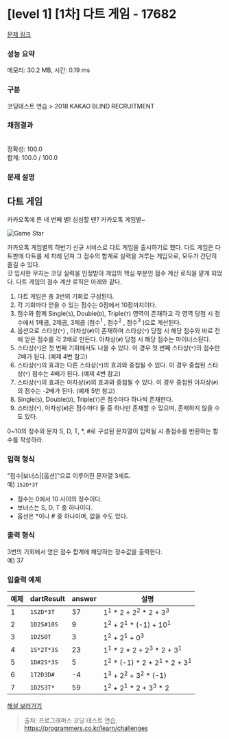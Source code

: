# [level 1] [1차] 다트 게임 - 17682 

[문제 링크](https://school.programmers.co.kr/learn/courses/30/lessons/17682) 

### 성능 요약

메모리: 30.2 MB, 시간: 0.19 ms

### 구분

코딩테스트 연습 > 2018 KAKAO BLIND RECRUITMENT

### 채점결과

<br/>정확성: 100.0<br/>합계: 100.0 / 100.0

### 문제 설명

<h2 style="user-select: auto;">다트 게임</h2>

<p style="user-select: auto;">카카오톡에 뜬 네 번째 별! 심심할 땐? 카카오톡 게임별~</p>

<p style="user-select: auto;"><img src="http://t1.kakaocdn.net/welcome2018/gamestar.png" title="게임별" alt="Game Star" style="user-select: auto;"></p>

<p style="user-select: auto;">카카오톡 게임별의 하반기 신규 서비스로 다트 게임을 출시하기로 했다. 다트 게임은 다트판에 다트를 세 차례 던져 그 점수의 합계로 실력을 겨루는 게임으로, 모두가 간단히 즐길 수 있다.<br style="user-select: auto;">
갓 입사한 무지는 코딩 실력을 인정받아 게임의 핵심 부분인 점수 계산 로직을 맡게 되었다. 다트 게임의 점수 계산 로직은 아래와 같다.</p>

<ol style="user-select: auto;">
<li style="user-select: auto;">다트 게임은 총 3번의 기회로 구성된다.</li>
<li style="user-select: auto;">각 기회마다 얻을 수 있는 점수는 0점에서 10점까지이다.</li>
<li style="user-select: auto;">점수와 함께 Single(<code style="user-select: auto;">S</code>), Double(<code style="user-select: auto;">D</code>), Triple(<code style="user-select: auto;">T</code>) 영역이 존재하고 각 영역 당첨 시 점수에서 1제곱, 2제곱, 3제곱 (점수<sup style="user-select: auto;">1</sup> , 점수<sup style="user-select: auto;">2</sup> , 점수<sup style="user-select: auto;">3</sup> )으로 계산된다.</li>
<li style="user-select: auto;">옵션으로 스타상(<code style="user-select: auto;">*</code>) , 아차상(<code style="user-select: auto;">#</code>)이 존재하며 스타상(<code style="user-select: auto;">*</code>) 당첨 시 해당 점수와 바로 전에 얻은 점수를 각 2배로 만든다. 아차상(<code style="user-select: auto;">#</code>) 당첨 시 해당 점수는 마이너스된다.</li>
<li style="user-select: auto;">스타상(<code style="user-select: auto;">*</code>)은 첫 번째 기회에서도 나올 수 있다. 이 경우 첫 번째 스타상(<code style="user-select: auto;">*</code>)의 점수만 2배가 된다. (예제 4번 참고)</li>
<li style="user-select: auto;">스타상(<code style="user-select: auto;">*</code>)의 효과는 다른 스타상(<code style="user-select: auto;">*</code>)의 효과와 중첩될 수 있다. 이 경우 중첩된 스타상(<code style="user-select: auto;">*</code>) 점수는 4배가 된다. (예제 4번 참고)</li>
<li style="user-select: auto;">스타상(<code style="user-select: auto;">*</code>)의 효과는 아차상(<code style="user-select: auto;">#</code>)의 효과와 중첩될 수 있다. 이 경우 중첩된 아차상(<code style="user-select: auto;">#</code>)의 점수는 -2배가 된다. (예제 5번 참고)</li>
<li style="user-select: auto;">Single(<code style="user-select: auto;">S</code>), Double(<code style="user-select: auto;">D</code>), Triple(<code style="user-select: auto;">T</code>)은 점수마다 하나씩 존재한다.</li>
<li style="user-select: auto;">스타상(<code style="user-select: auto;">*</code>), 아차상(<code style="user-select: auto;">#</code>)은 점수마다 둘 중 하나만 존재할 수 있으며, 존재하지 않을 수도 있다. </li>
</ol>

<p style="user-select: auto;">0~10의 정수와 문자 S, D, T, *, #로 구성된 문자열이 입력될 시 총점수를 반환하는 함수를 작성하라.</p>

<h3 style="user-select: auto;">입력 형식</h3>

<p style="user-select: auto;">"점수|보너스|[옵션]"으로 이루어진 문자열 3세트.<br style="user-select: auto;">
예)  <code style="user-select: auto;">1S2D*3T</code></p>

<ul style="user-select: auto;">
<li style="user-select: auto;">점수는 0에서 10 사이의 정수이다.</li>
<li style="user-select: auto;">보너스는 S, D, T 중 하나이다.</li>
<li style="user-select: auto;">옵선은 *이나 # 중 하나이며, 없을 수도 있다.</li>
</ul>

<h3 style="user-select: auto;">출력 형식</h3>

<p style="user-select: auto;">3번의 기회에서 얻은 점수 합계에 해당하는 정수값을 출력한다.<br style="user-select: auto;">
예) 37</p>

<h3 style="user-select: auto;">입출력 예제</h3>
<table class="table" style="user-select: auto;">
        <thead style="user-select: auto;"><tr style="user-select: auto;">
<th style="user-select: auto;">예제</th>
<th style="user-select: auto;">dartResult</th>
<th style="user-select: auto;">answer</th>
<th style="user-select: auto;">설명</th>
</tr>
</thead>
        <tbody style="user-select: auto;"><tr style="user-select: auto;">
<td style="user-select: auto;">1</td>
<td style="user-select: auto;"><code style="user-select: auto;">1S2D*3T</code></td>
<td style="user-select: auto;">37</td>
<td style="user-select: auto;">1<sup style="user-select: auto;">1</sup> * 2 + 2<sup style="user-select: auto;">2</sup> * 2 + 3<sup style="user-select: auto;">3</sup></td>
</tr>
<tr style="user-select: auto;">
<td style="user-select: auto;">2</td>
<td style="user-select: auto;"><code style="user-select: auto;">1D2S#10S</code></td>
<td style="user-select: auto;">9</td>
<td style="user-select: auto;">1<sup style="user-select: auto;">2</sup> + 2<sup style="user-select: auto;">1</sup> * (-1) + 10<sup style="user-select: auto;">1</sup></td>
</tr>
<tr style="user-select: auto;">
<td style="user-select: auto;">3</td>
<td style="user-select: auto;"><code style="user-select: auto;">1D2S0T</code></td>
<td style="user-select: auto;">3</td>
<td style="user-select: auto;">1<sup style="user-select: auto;">2</sup> + 2<sup style="user-select: auto;">1</sup> + 0<sup style="user-select: auto;">3</sup></td>
</tr>
<tr style="user-select: auto;">
<td style="user-select: auto;">4</td>
<td style="user-select: auto;"><code style="user-select: auto;">1S*2T*3S</code></td>
<td style="user-select: auto;">23</td>
<td style="user-select: auto;">1<sup style="user-select: auto;">1</sup> * 2 * 2 + 2<sup style="user-select: auto;">3</sup> * 2 + 3<sup style="user-select: auto;">1</sup></td>
</tr>
<tr style="user-select: auto;">
<td style="user-select: auto;">5</td>
<td style="user-select: auto;"><code style="user-select: auto;">1D#2S*3S</code></td>
<td style="user-select: auto;">5</td>
<td style="user-select: auto;">1<sup style="user-select: auto;">2</sup> * (-1) * 2 + 2<sup style="user-select: auto;">1</sup> * 2 + 3<sup style="user-select: auto;">1</sup></td>
</tr>
<tr style="user-select: auto;">
<td style="user-select: auto;">6</td>
<td style="user-select: auto;"><code style="user-select: auto;">1T2D3D#</code></td>
<td style="user-select: auto;">-4</td>
<td style="user-select: auto;">1<sup style="user-select: auto;">3</sup> + 2<sup style="user-select: auto;">2</sup> + 3<sup style="user-select: auto;">2</sup> * (-1)</td>
</tr>
<tr style="user-select: auto;">
<td style="user-select: auto;">7</td>
<td style="user-select: auto;"><code style="user-select: auto;">1D2S3T*</code></td>
<td style="user-select: auto;">59</td>
<td style="user-select: auto;">1<sup style="user-select: auto;">2</sup> + 2<sup style="user-select: auto;">1</sup> * 2 + 3<sup style="user-select: auto;">3</sup> * 2</td>
</tr>
</tbody>
      </table>
<p style="user-select: auto;"><a href="http://tech.kakao.com/2017/09/27/kakao-blind-recruitment-round-1/" target="_blank" rel="noopener" style="user-select: auto;">해설 보러가기</a></p>


> 출처: 프로그래머스 코딩 테스트 연습, https://programmers.co.kr/learn/challenges